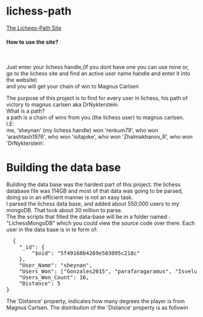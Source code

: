 # lichess-path
<a href="https://www.lichess-path.online/">The Lichees-Path Site</a> <br>
<h4>How to use the site? </h4><br>
<p>Just enter your lichess handle,(if you dont have one you can use mine or, go to the lichess site and find an active user name handle and enter it into the website)<br>
  and you will get your chain of win to Magnus Carlsen</p>
The purpose of this project is to find for every user in lichess, his path of victory to magnus carlsen aka DrNykterstein.<br>
What is a path?<br>
a path is a chain of wins from you (the lichess user) to magnus carlsen.<br>
I.E: <br>
me, 'sheynan' (my lichess handle) won 'renkum79', who won 'arashtash1976', who won 'isitajoke', who won 'Zhalmakhanov_R', who won 'DrNykterstein'.<br>

<h1>Building the data base</h1>
<p>Building the data base was the hardest part of this project. the lichess database file was 114GB and most of that data was going to be parsed, doing so in an    efficient manner is not an easy task.<br>
  I parsed the lichess data base, and added about 550,000 users to my mongoDB. That took about 30 million to parse. <br>
  The the scripts that filled the data-base will be in a folder named : "LichessMongoDB" which you could view the source code over there.
  Each user in the data base is in te form of:<br>
  <pre>
  {
    "_id": {
        "$oid": "5f49168b4269e503095c218c"
    },
    "User_Name": "sheynan",
    "Users_Won": ["Gonzales2015", "parafaragaramus", "Isvelur", "Aurelius23", "renkum79", "Chase_Dickerson", "Demolidor_gyn", "Huthyfy", "RomanOrsag", "Woeke", "Sopiandri", "Paladin51", "stuntmancb", "JHSPaul", "TheColdVolcano", "vladanufr"],
    "Users_Won_Count": 16,
    "Distance": 5
}
</pre>

The 'Distance' property, indicates how many degrees the player is from Magnus Carlsen.
The distribution of the 'Distance' property is as followin</p>


<h2></h2>

